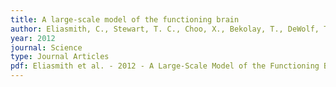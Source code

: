 ```yaml
---
title: A large-scale model of the functioning brain
author: Eliasmith, C., Stewart, T. C., Choo, X., Bekolay, T., DeWolf, T., Tang, Y., and Rasmussen, D.
year: 2012
journal: Science
type: Journal Articles
pdf: Eliasmith et al. - 2012 - A Large-Scale Model of the Functioning Brain.pdf
---
```

